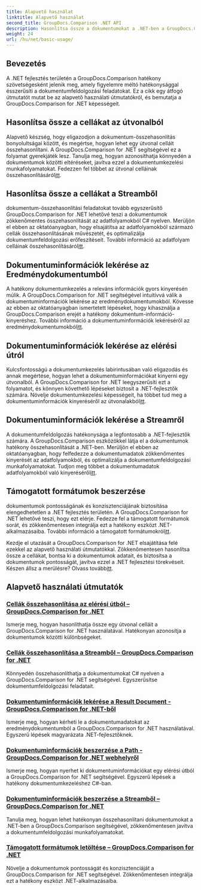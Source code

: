 ```yaml
---
title: Alapvető használat
linktitle: Alapvető használat
second_title: GroupDocs.Comparison .NET API
description: Hasonlítsa össze a dokumentumokat a .NET-ben a GroupDocs.Comparison segítségével. Tanuljon meg alapvető használati oktatóanyagokat a cella-összehasonlításról, a dokumentuminformáció-kinyerésről és a támogatott formátumokról.
weight: 24
url: /hu/net/basic-usage/
---
```

## Bevezetés

A .NET fejlesztés területén a GroupDocs.Comparison hatékony szövetségesként jelenik meg, amely figyelemre méltó hatékonysággal ésszerűsíti a dokumentumfeldolgozási feladatokat. Ez a cikk egy átfogó útmutatót mutat be az alapvető használati útmutatókról, és bemutatja a GroupDocs.Comparison for .NET képességeit.

## Hasonlítsa össze a cellákat az útvonalból
 Alapvető készség, hogy eligazodjon a dokumentum-összehasonlítás bonyolultságai között, és megértse, hogyan lehet egy útvonal celláit összehasonlítani. A GroupDocs.Comparison for .NET segítségével ez a folyamat gyerekjáték lesz. Tanulja meg, hogyan azonosíthatja könnyedén a dokumentumok közötti eltéréseket, javítva ezzel a dokumentumkezelési munkafolyamatokat. Fedezzen fel többet az útvonal celláinak összehasonlításáról[itt](./compare-cells-from-path/).

## Hasonlítsa össze a cellákat a Streamből
 dokumentum-összehasonlítási feladatokat tovább egyszerűsítő GroupDocs.Comparison for .NET lehetővé teszi a dokumentumok zökkenőmentes összehasonlítását az adatfolyamokból C# nyelven. Merüljön el ebben az oktatóanyagban, hogy elsajátítsa az adatfolyamokból származó cellák összehasonlításának művészetét, és optimalizálja dokumentumfeldolgozási erőfeszítéseit. További információ az adatfolyam celláinak összehasonlításáról[itt](./compare-cells-from-stream/).

## Dokumentuminformációk lekérése az Eredménydokumentumból
 A hatékony dokumentumkezelés a releváns információk gyors kinyerésén múlik. A GroupDocs.Comparison for .NET segítségével intuitívvá válik a dokumentuminformációk lekérése az eredménydokumentumokból. Kövesse az ebben az oktatóanyagban ismertetett lépéseket, hogy kihasználja a GroupDocs.Comparison erejét a hatékony dokumentum-információ-kinyeréshez. További információ a dokumentuminformációk lekéréséről az eredménydokumentumokból[itt](./get-document-info-from-result-document/).

## Dokumentuminformációk lekérése az elérési útról
Kulcsfontosságú a dokumentumkezelés labirintusában való eligazodás és annak megértése, hogyan lehet a dokumentuminformációkat kinyerni egy útvonalból. A GroupDocs.Comparison for .NET leegyszerűsíti ezt a folyamatot, és könnyen követhető lépéseket biztosít a .NET-fejlesztők számára. Növelje dokumentumkezelési képességeit, ha többet tud meg a dokumentuminformációk kinyeréséről az útvonalakból[itt](./get-document-info-from-path/).

## Dokumentuminformációk lekérése a Streamről
 A dokumentumfeldolgozás hatékonysága a legfontosabb a .NET-fejlesztők számára. A GroupDocs.Comparison eszközökkel látja el a dokumentumok hatékony összehasonlítását a .NET-ben. Merüljön el ebben az oktatóanyagban, hogy felfedezze a dokumentumadatok zökkenőmentes kinyerését az adatfolyamokból, és optimalizálja a dokumentumfeldolgozási munkafolyamatokat. Tudjon meg többet a dokumentumadatok adatfolyamokból való kinyeréséről[itt](./get-document-info-from-stream/).

## Támogatott formátumok beszerzése
 dokumentumok pontosságának és konzisztenciájának biztosítása elengedhetetlen a .NET fejlesztés területén. A GroupDocs.Comparison for .NET lehetővé teszi, hogy ezt elérje. Fedezze fel a támogatott formátumok sorát, és zökkenőmentesen integrálja ezt a hatékony eszközt .NET-alkalmazásaiba. További információ a támogatott formátumokról[itt](./get-supported-formats/).

 Kezdje el utazását a GroupDocs.Comparison for .NET elsajátítása felé ezekkel az alapvető használati útmutatókkal. Zökkenőmentesen hasonlítsa össze a cellákat, bontsa ki a dokumentumok adatait, és biztosítsa a dokumentumok pontosságát, javítva ezzel a .NET fejlesztési törekvéseit. Készen állsz a merülésre? Olvass tovább[itt](https://tutorials.groupdocs.com/comparison/net).
## Alapvető használati útmutatók
### [Cellák összehasonlítása az elérési útból – GroupDocs.Comparison for .NET](./compare-cells-from-path/)
Ismerje meg, hogyan hasonlíthatja össze egy útvonal celláit a GroupDocs.Comparison for .NET használatával. Hatékonyan azonosítja a dokumentumok közötti különbségeket.
### [Cellák összehasonlítása a Streamből – GroupDocs.Comparison for .NET](./compare-cells-from-stream/)
Könnyedén összehasonlíthatja a dokumentumokat C# nyelven a GroupDocs.Comparison for .NET segítségével. Egyszerűsítse dokumentumfeldolgozási feladatait.
### [Dokumentuminformációk lekérése a Result Document - GroupDocs.Comparison for .NET-ből](./get-document-info-from-result-document/)
Ismerje meg, hogyan kérheti le a dokumentumadatokat az eredménydokumentumból a GroupDocs.Comparison for .NET használatával. Egyszerű lépések magyarázata .NET-fejlesztőknek.
### [Dokumentuminformációk beszerzése a Path - GroupDocs.Comparison for .NET webhelyről](./get-document-info-from-path/)
Ismerje meg, hogyan nyerhet ki dokumentuminformációkat egy elérési útból a GroupDocs.Comparison for .NET segítségével. Egyszerű lépések a hatékony dokumentumkezeléshez C#-ban.
### [Dokumentuminformációk beszerzése a Streamből – GroupDocs.Comparison for .NET](./get-document-info-from-stream/)
Tanulja meg, hogyan lehet hatékonyan összehasonlítani dokumentumokat a .NET-ben a GroupDocs.Comparison segítségével, zökkenőmentesen javítva a dokumentumfeldolgozási munkafolyamatokat.
### [Támogatott formátumok letöltése – GroupDocs.Comparison for .NET](./get-supported-formats/)
Növelje a dokumentumok pontosságát és konzisztenciáját a GroupDocs.Comparison for .NET segítségével. Zökkenőmentesen integrálja ezt a hatékony eszközt .NET-alkalmazásaiba.